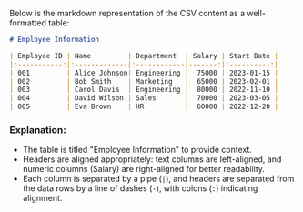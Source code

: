 Below is the markdown representation of the CSV content as a well-formatted table:

```markdown
# Employee Information

| Employee ID | Name         | Department  | Salary | Start Date |
|:-----------:|:-------------|:------------|-------:|:----------:|
| 001         | Alice Johnson| Engineering |  75000 | 2023-01-15 |
| 002         | Bob Smith    | Marketing   |  65000 | 2023-02-01 |
| 003         | Carol Davis  | Engineering |  80000 | 2022-11-10 |
| 004         | David Wilson | Sales       |  70000 | 2023-03-05 |
| 005         | Eva Brown    | HR          |  60000 | 2022-12-20 |
```

### Explanation:
- The table is titled "Employee Information" to provide context.
- Headers are aligned appropriately: text columns are left-aligned, and numeric columns (Salary) are right-aligned for better readability.
- Each column is separated by a pipe (`|`), and headers are separated from the data rows by a line of dashes (`-`), with colons (`:`) indicating alignment.